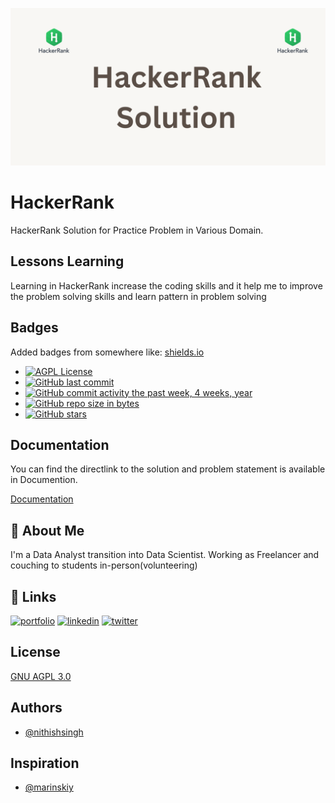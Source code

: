 
![Logo](/asset/png/Solution.png)


# HackerRank

HackerRank Solution for Practice Problem in Various Domain.




## Lessons Learning

Learning in HackerRank increase the coding skills and it help me to improve the problem solving skills and learn pattern in problem solving


## Badges

Added badges from somewhere like: [shields.io](https://shields.io/)

- [![AGPL License](https://img.shields.io/badge/license-AGPL-blue.svg)](http://www.gnu.org/licenses/agpl-3.0) 
- [![GitHub last commit](https://img.shields.io/github/last-commit/nithishsingh/HackerRank-Solution)](https://github.com/nithishsingh/HackerRank-Solution) 
- [![GitHub commit activity the past week, 4 weeks, year](https://img.shields.io/github/commit-activity/w/nithishsingh/Hackerrank-Solution)](https://github.com/nithishsingh/HackerRank-Solution)
- [![GitHub repo size in bytes](https://img.shields.io/github/repo-size/nithishsingh/HackerRank-Solution)](https://github.com/nithishsingh/HackerRank-Solution) 
- [![GitHub stars](https://img.shields.io/github/stars/nithishsingh/HackerRank-Solution)](https://github.com/nithishsingh/HackerRank-Solution)


## Documentation

You can find the directlink to the solution and problem statement is available in Documention.

[Documentation](/Documentation.md)


## 🚀 About Me
I'm a Data Analyst transition into Data Scientist.
Working as Freelancer and couching to students in-person(volunteering)


## 🔗 Links
[![portfolio](https://img.shields.io/badge/my_portfolio-000?style=for-the-badge&logo=ko-fi&logoColor=white)](https://nithishsingh.github.io/)
[![linkedin](https://img.shields.io/badge/linkedin-0A66C2?style=for-the-badge&logo=linkedin&logoColor=white)](https://www.linkedin.com/nithishsingh)
[![twitter](https://img.shields.io/badge/twitter-1DA1F2?style=for-the-badge&logo=twitter&logoColor=white)](https://twitter.com/nithishsingh)


## License

[GNU AGPL 3.0](https://choosealicense.com/licenses/agpl-3.0//)


## Authors

- [@nithishsingh](https://www.github.com/nithishsingh)

## Inspiration 
- [@marinskiy](https://github.com/marinskiy)

